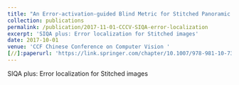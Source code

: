 ```yaml
---
title: "An Error-activation-guided Blind Metric for Stitched Panoramic Image Quality Assessment"
collection: publications
permalink: /publication/2017-11-01-CCCV-SIQA-error-localization
excerpt: 'SIQA plus: Error localization for Stitched images'
date: 2017-10-01
venue: 'CCF Chinese Conference on Computer Vision '
[//]:paperurl: 'https://link.springer.com/chapter/10.1007/978-981-10-7302-1_22'
---
```

SIQA plus: Error localization for Stitched images
